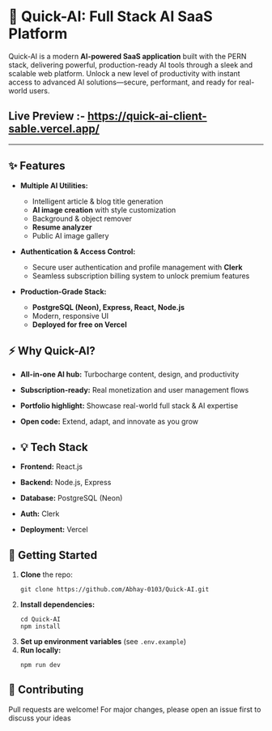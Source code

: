 # 🚀 Quick-AI: Full Stack AI SaaS Platform

Quick-AI is a modern **AI-powered SaaS application** built with the PERN stack, delivering powerful, production-ready AI tools through a sleek and scalable web platform. Unlock a new level of productivity with instant access to advanced AI solutions—secure, performant, and ready for real-world users.

## Live Preview :- https://quick-ai-client-sable.vercel.app/

---

## ✨ Features

- **Multiple AI Utilities:**  
  - Intelligent article & blog title generation  
  - **AI image creation** with style customization  
  - Background & object remover  
  - **Resume analyzer**  
  - Public AI image gallery

- **Authentication & Access Control:**  
  - Secure user authentication and profile management with **Clerk**  
  - Seamless subscription billing system to unlock premium features

- **Production-Grade Stack:**  
  - **PostgreSQL (Neon), Express, React, Node.js**  
  - Modern, responsive UI  
  - **Deployed for free on Vercel**

## ⚡️ Why Quick-AI?

- **All-in-one AI hub:** Turbocharge content, design, and productivity
- **Subscription-ready:** Real monetization and user management flows
- **Portfolio highlight:** Showcase real-world full stack & AI expertise  
- **Open code:** Extend, adapt, and innovate as you grow

- ## 💡 Tech Stack

- **Frontend:** React.js
- **Backend:** Node.js, Express
- **Database:** PostgreSQL (Neon)
- **Auth:** Clerk
- **Deployment:** Vercel


## 🚚 Getting Started

1. **Clone** the repo:
    ```
    git clone https://github.com/Abhay-0103/Quick-AI.git
    ```
2. **Install dependencies:**  
    ```
    cd Quick-AI
    npm install
    ```
3. **Set up environment variables** (see `.env.example`)
4. **Run locally:**  
    ```
    npm run dev
    ```


## 🙌 Contributing

Pull requests are welcome! For major changes, please open an issue first to discuss your ideas
